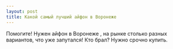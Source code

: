 ```yaml
---
layout: post 
title: Какой самый лучший айфон в Воронеже 
--- 
```

Помогите! Нужен айфон в Воронеже , на рынке столько разных вариантов, что уже запутался! Кто брал? Нужно срочно купить.